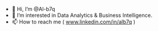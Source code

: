 - 👋 Hi, I’m @Al-b7q
- 👀 I’m interested in Data Analytics & Business Intelligence.
- 📫 How to reach me ( www.linkedin.com/in/alb7q )

<!---
Al-b7q/Al-b7q is a ✨ special ✨ repository because its `README.md` (this file) appears on your GitHub profile.
You can click the Preview link to take a look at your changes.
--->
